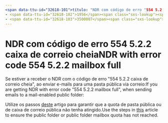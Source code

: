 ```yaml
---
<span data-ttu-id="32618-101">título: "NDR com código de erro "554 5.2.2 caixa de correio completa" ms.author: chrisda author: chrisda manager: dansimp ms.date: 04/21/2020 ms.audience: ITPro ms.topic: article ms.service: o365-administration ROBOTS: NOINDEX, NOFOLLOW localization_priority: Normal ms.custom:</span><span class="sxs-lookup"><span data-stu-id="32618-101">title: "NDR with error code "554 5.2.2 mailbox full"" ms.author: chrisda author: chrisda manager: dansimp ms.date: 04/21/2020 ms.audience: ITPro ms.topic: article ms.service: o365-administration ROBOTS: NOINDEX, NOFOLLOW localization_priority: Normal ms.custom:</span></span> 
- <span data-ttu-id="32618-102">1956</span><span class="sxs-lookup"><span data-stu-id="32618-102">1956</span></span>
- <span data-ttu-id="32618-103">3500007</span><span class="sxs-lookup"><span data-stu-id="32618-103">3500007</span></span>
---
```


# <a name="ndr-with-error-code-554-522-mailbox-full"></a><span data-ttu-id="32618-104">NDR com código de erro 554 5.2.2 caixa de correio cheia</span><span class="sxs-lookup"><span data-stu-id="32618-104">NDR with error code 554 5.2.2 mailbox full</span></span>

<span data-ttu-id="32618-105">Se estiver a receber o NDR com o código de erro "554 5.2.2 caixa de correio cheia", ao enviar e-mails para uma pasta pública via correio:</span><span class="sxs-lookup"><span data-stu-id="32618-105">If you are getting NDR with error code "554 5.2.2 mailbox full", when sending emails to a mail-enabled public folder:</span></span>  

<span data-ttu-id="32618-106">Utilize os passos [deste](https://aka.ms/554522) artigo para garantir que a quota de pasta pública ou de caixa de correio pública não tenha atingido.</span><span class="sxs-lookup"><span data-stu-id="32618-106">Use the steps in [this](https://aka.ms/554522) article to ensure the public folder or public folder mailbox quota has not reached.</span></span>
